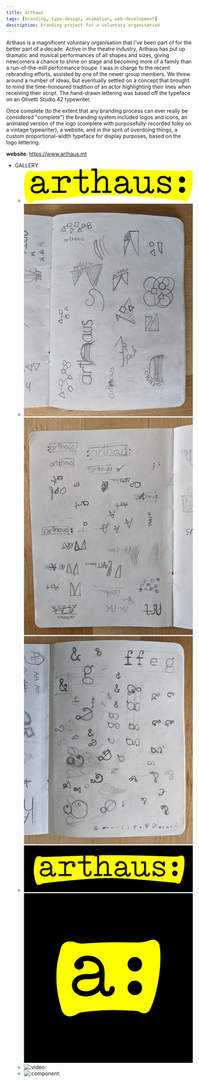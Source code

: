 ```yaml
---
title: arthaus
tags: [branding, type-design, animation, web-development]
description: branding project for a voluntary organisation
---
```


Arthaus is a magnificent voluntary organisation that I've been part of for the better part of a decade. Active in the theatre industry, Arthaus has put up dramatic and musical performances of all shapes and sizes, giving newcomers a chance to shine on stage and becoming more of a family than a run-of-the-mill performance troupe. I was in charge fo the recent rebranding efforts, assisted by one of the newer group members. We threw around a number of ideas, but eventually settled on a concept that brought to mind the time-honoured tradition of an actor highlighting their lines when receiving their script. The hand-drawn lettering was based off the typeface on an Olivetti Studio 42 typewriter.

Once complete (to the extent that any branding process can ever really be considered "complete") the branding system included logos and icons, an animated version of the logo (complete with purposefully-recorded foley on a vintage typewriter), a website, and in the sprit of overdoing things, a custom proportional-width typeface for display purposes, based on the logo lettering.

**website**: https://www.arthaus.mt

- GALLERY
  - ![:component:](./_assets/Logo.svelte)
  - ![Logo sketches (1)](./_assets/logo-sketches-1.jpg)
    ![Logo sketches (2)](./_assets/logo-sketches-2.jpg)
    ![Typeface sketches](./_assets/typeface-sketches.jpg)
  - ![Logo construction](./_assets/construction.png)
    ![Icon](./_assets/icon.png)
  - ![:video:](https://vimeo.com/542417506)
  - ![:component:](./_assets/Typeface.svelte)
